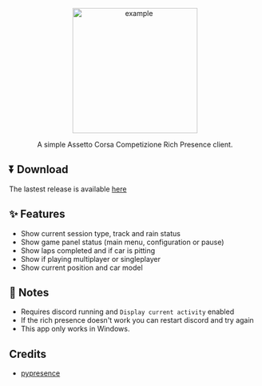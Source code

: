 <p align="center">
<img src="https://github.com/manucabral/acc-discord-rpc/blob/main/accrpc/assets/logo.png?raw=true" width="250" title="example">
</p>

<p align="center">
   A simple Assetto Corsa Competizione Rich Presence client. 
</p>

## ⏬ Download
The lastest release is available [here](https://github.com/manucabral/acc-discord-rpc/releases)

## ✨ Features
- Show current session type, track and rain status
- Show game panel status (main menu, configuration or pause)
- Show laps completed and if car is pitting
- Show if playing multiplayer or singleplayer
- Show current position and car model

## 📝 Notes
- Requires discord running and `Display current activity` enabled
- If the rich presence doesn't work you can restart discord and try again
- This app only works in Windows.

## Credits
- [pypresence](https://github.com/qwertyquerty/pypresence)

